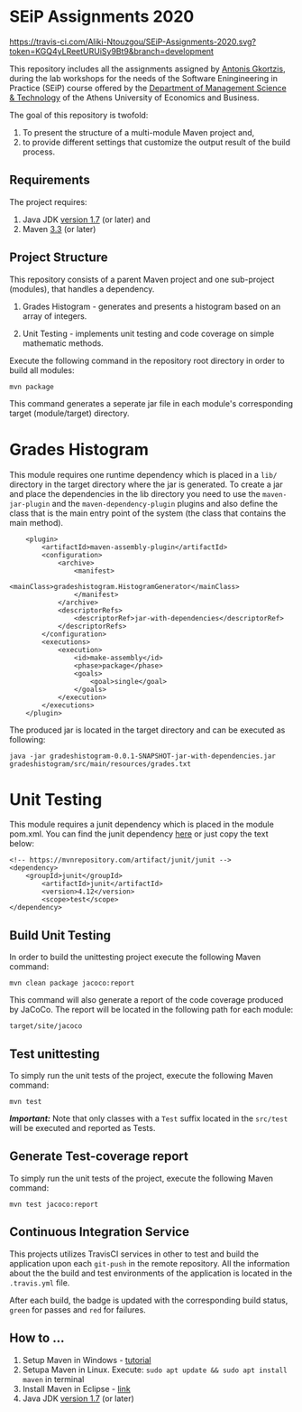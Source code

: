 # SEiP Assignments 2020

https://travis-ci.com/Aliki-Ntouzgou/SEiP-Assignments-2020.svg?token=KGQ4yLReetURUiSy9Bt9&branch=development

This repository includes all the assignments assigned by <a href="https://github.com/AntonisGkortzis">Antonis Gkortzis</a>, during the lab workshops for the needs of the Software Eningineering in Practice (SEiP) course offered by the <a href="https://www.dept.aueb.gr/en/dmst">Department of Management Science & Technology</a> of the Athens University of Economics and Business.

The goal of this repository is twofold:

1. To present the structure of a multi-module Maven project and,
2. to provide different settings that customize the output result of the build process.

## Requirements

The project requires:

1. Java JDK <a href="https://www.oracle.com/java/technologies/javase-jdk8-downloads.html">version 1.7</a> (or later) and
2. Maven <a href="https://maven.apache.org/download.cgi">3.3</a> (or later)

## Project Structure

This repository consists of a parent Maven project and one sub-project (modules), that handles a dependency.

1. Grades Histogram - generates and presents a histogram based on an array of integers.

2. Unit Testing - implements unit testing and code coverage on simple mathematic methods. 

Execute the following command in the repository root directory in order to build all modules:

```
mvn package
```

This command generates a seperate jar file in each module's corresponding target (module/target) directory.

# Grades Histogram

This module requires one runtime dependency which is placed in a ```lib/``` directory in the target directory where the jar is generated. To create a jar and place the dependencies in the lib directory you need to use the ```maven-jar-plugin``` and the ```maven-dependency-plugin``` plugins and also define the class that is the main entry point of the system (the class that contains the main method).

```
	<plugin>
    	<artifactId>maven-assembly-plugin</artifactId>
    	<configuration>
    	    <archive>
        	    <manifest>
            	    <mainClass>gradeshistogram.HistogramGenerator</mainClass> 
            	</manifest>
        	</archive>
        	<descriptorRefs>
            	<descriptorRef>jar-with-dependencies</descriptorRef>
        	</descriptorRefs>
    	</configuration>
    	<executions>
        	<execution>
            	<id>make-assembly</id> 
            	<phase>package</phase> 
            	<goals>
                	<goal>single</goal>
            	</goals>
        	</execution>
    	</executions>
	</plugin>
  ```

The produced jar is located in the target directory and can be executed as following:

```
java -jar gradeshistogram-0.0.1-SNAPSHOT-jar-with-dependencies.jar gradeshistogram/src/main/resources/grades.txt
```

# Unit Testing

This module requires a junit dependency which is placed in the module pom.xml. You can find the junit dependency <a href="https://mvnrepository.com/artifact/junit/junit/4.12">here</a> or just copy the text below:

```
<!-- https://mvnrepository.com/artifact/junit/junit -->
<dependency>
	<groupId>junit</groupId>
    	<artifactId>junit</artifactId>
    	<version>4.12</version>
    	<scope>test</scope>
</dependency>
```

## Build Unit Testing

In order to build the unittesting project execute the following Maven command:

```
mvn clean package jacoco:report
```

This command will also generate a report of the code coverage produced by JaCoCo. The report will be located in the following path for each module:

```
target/site/jacoco
```

## Test unittesting
To simply run the unit tests of the project, execute the following Maven command:

```
mvn test
````

<b><i>Important:</i></b> Note that only classes with a ```Test``` suffix located in the ```src/test``` will be executed and reported as Tests.

## Generate Test-coverage report

To simply run the unit tests of the project, execute the following Maven command:

```
mvn test jacoco:report
```

## Continuous Integration Service

This projects utilizes TravisCI services in other to test and build the application upon each ```git-push``` in the remote repository. All the information about the the build and test environments of the application is located in the ```.travis.yml``` file.

After each build, the badge is updated with the corresponding build status, ```green``` for passes and ```red``` for failures.

## How to ...
 1. Setup Maven in Windows - <a href="https://mkyong.com/maven/how-to-install-maven-in-windows/">tutorial</a>
 2. Setupa Maven in Linux. Execute: ```sudo apt update && sudo apt install maven``` in terminal
 3. Install Maven in Eclipse - <a href="https://www.eclipse.org/m2e/">link</a>
 4. Java JDK <a href="https://www.oracle.com/java/technologies/javase-jdk8-downloads.html">version 1.7</a> (or later)
 
